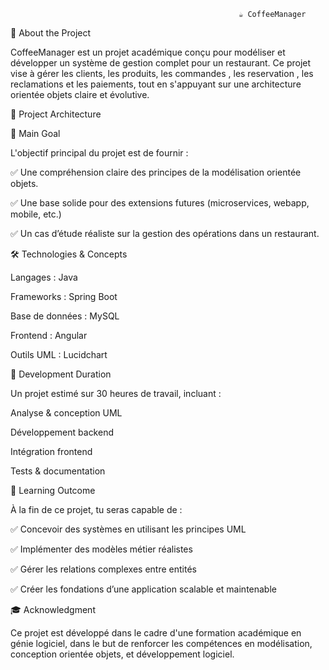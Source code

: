                                                        ☕ CoffeeManager 



📌 About the Project



CoffeeManager est un projet académique conçu pour modéliser et développer un système de gestion complet pour un restaurant. Ce projet vise à gérer  les clients, les produits, les commandes , les reservation , les reclamations et les paiements, tout en s'appuyant sur une architecture orientée objets claire et évolutive.


📌 Project Architecture






🎯 Main Goal

L'objectif principal du projet est de fournir :

✅ Une compréhension claire des principes de la modélisation orientée objets.

✅ Une base solide pour des extensions futures (microservices, webapp, mobile, etc.)

✅ Un cas d’étude réaliste sur la gestion des opérations dans un restaurant.



🛠️ Technologies & Concepts 

Langages : Java 

Frameworks : Spring Boot 

Base de données : MySQL 

Frontend : Angular 

Outils UML : Lucidchart



📅 Development Duration

Un projet estimé sur 30 heures de travail, incluant :

Analyse & conception UML

Développement backend

 Intégration frontend

Tests & documentation


🚀 Learning Outcome

À la fin de ce projet, tu seras capable de :

✅ Concevoir des systèmes en utilisant les principes UML

✅ Implémenter des modèles métier réalistes

✅ Gérer les relations complexes entre entités

✅ Créer les fondations d’une application scalable et maintenable



🎓 Acknowledgment

Ce projet est développé dans le cadre d'une formation académique en génie logiciel, dans le but de renforcer les compétences en modélisation, conception orientée objets, et développement logiciel.

